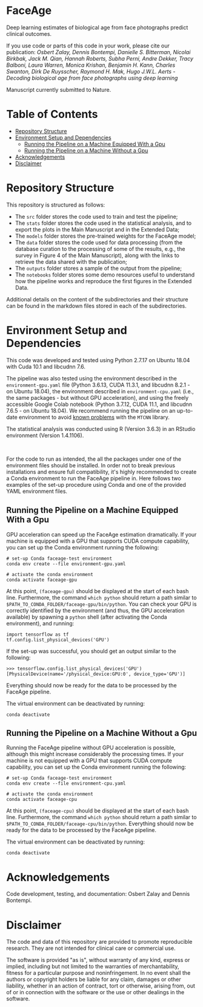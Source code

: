 # FaceAge

Deep learning estimates of biological age from face photographs predict clinical outcomes.

If you use code or parts of this code in your work, please cite our 
publication: _Osbert Zalay, Dennis Bontempi, Danielle S. Bitterman, Nicolai Birkbak, Jack M. Qian, Hannah Roberts, Subha Perni, Andre Dekker, Tracy Balboni, Laura Warren, Monica Krishan, Benjamin H. Kann, Charles Swanton, Dirk De Ruysscher, Raymond H. Mak, Hugo J.W.L. Aerts - Decoding biological age from face photographs using deep learning_

Manuscript currently submitted to Nature.


# Table of Contents

- [Repository Structure](#repository-structure)
- [Environment Setup and Dependencies](#environment-setup-and-dependencies)
  - [Running the Pipeline on a Machine Equipped With a Gpu](#running-the-pipeline-on-a-machine-equipped-with-a-gpu)
  - [Running the Pipeline on a Machine Without a Gpu](#running-the-pipeline-on-a-machine-without-a-gpu)
- [Acknowledgements](#acknowledgements)
- [Disclaimer](#disclaimer)
  

# Repository Structure

This repository is structured as follows:

* The `src` folder stores the code used to train and test the pipeline;
* The `stats` folder stores the code used in the statistical analysis, and to export the plots in the Main Manuscript and in the Extended Data;
* The `models` folder stores the pre-trained weights for the FaceAge model;
* The `data` folder stores the code used for data processing (from the database curation to the processing of some of the results, e.g., the survey in Figure 4 of the Main Manuscript), along with the links to retrieve the data shared with the publication;
* The `outputs` folder stores a sample of the output from the pipeline;
* The `notebooks` folder stores some demo resources useful to understand how the pipeline works and reproduce the first figures in the Extended Data.

Additional details on the content of the subdirectories and their structure can be found in the markdown files stored in each of the subdirectories.


# Environment Setup and Dependencies

This code was developed and tested using Python 2.7.17 on Ubuntu 18.04 with Cuda 10.1 and libcudnn 7.6.

The pipeline was also tested using the environment described in the `environment-gpu.yaml` file (Python 3.6.13, CUDA 11.3.1, and libcudnn 8.2.1 - on Ubuntu 18.04), the environment described in `environment-cpu.yaml` (i.e., the same packages - but without GPU acceleration), and using the freely accessible Google Colab notebook (Python 3.7.12, CUDA 11.1, and libcudnn 7.6.5 - on Ubuntu 18.04). We recommend running the pipeline on an up-to-date environment to avoid [known problems](https://github.com/ipazc/mtcnn/issues/87) with the `MTCNN` library.

The statistical analysis was conducted using R (Version 3.6.3) in an RStudio environment (Version 1.4.1106).

<br>

For the code to run as intended, the all the packages under one of the environment files should be installed. In order not to break previous installations and ensure full compatibility, it's highly recommended to create a Conda environment to run the FaceAge pipeline in. Here follows two examples of the set-up procedure using Conda and one of the provided YAML environment files.

## Running the Pipeline on a Machine Equipped With a Gpu

GPU acceleration can speed up the FaceAge estimation dramatically. If your machine is equipped with a GPU that supports CUDA compute capability, you can set up the Conda environment running the following:

```
# set-up Conda faceage-test environment
conda env create --file environment-gpu.yaml

# activate the conda environment
conda activate faceage-gpu
```

At this point, `(faceage-gpu)` should be displayed at the start of each bash line. Furthermore, the command `which python` should return a path similar to `$PATH_TO_CONDA_FOLDER/faceage-gpu/bin/python`. You can check your GPU is correctly identified by the environment (and thus, the GPU acceleration available) by spawning a `python` shell (after activating the Conda environment), and running:

```
import tensorflow as tf
tf.config.list_physical_devices('GPU')
```

If the set-up was successful, you should get an output similar to the following:

```
>>> tensorflow.config.list_physical_devices('GPU')
[PhysicalDevice(name='/physical_device:GPU:0', device_type='GPU')]
```

Everything should now be ready for the data to be processed by the FaceAge pipeline.

The virtual environment can be deactivated by running:

```
conda deactivate
```

## Running the Pipeline on a Machine Without a Gpu

Running the FaceAge pipeline without GPU acceleration is possible, although this might increase considerably the processing times. If your machine is not equipped with a GPU that supports CUDA compute capability, you can set up the Conda environment running the following:

```
# set-up Conda faceage-test environment
conda env create --file environment-cpu.yaml

# activate the conda environment
conda activate faceage-cpu
```

At this point, `(faceage-cpu)` should be displayed at the start of each bash line. Furthermore, the command `which python` should return a path similar to `$PATH_TO_CONDA_FOLDER/faceage-cpu/bin/python`. Everything should now be ready for the data to be processed by the FaceAge pipeline.

The virtual environment can be deactivated by running:

```
conda deactivate
```


# Acknowledgements

Code development, testing, and documentation: Osbert Zalay and Dennis Bontempi.


# Disclaimer

The code and data of this repository are provided to promote reproducible 
research. They are not intended for clinical care or commercial use.

The software is provided "as is", without warranty of any kind, express or 
implied, including but not limited to the warranties of merchantability, 
fitness for a particular purpose and noninfringement. In no event shall the 
authors or copyright holders be liable for any claim, damages or other 
liability, whether in an action of contract, tort or otherwise, arising 
from, out of or in connection with the software or the use or other 
dealings in the software.

